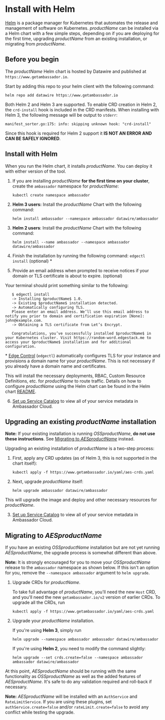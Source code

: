 # Install with Helm

[Helm](https://helm.sh) is a package manager for Kubernetes that automates the release and management of software on Kubernetes. $productName$ can be installed via a Helm chart with a few simple steps, depending on if you are deploying for the first time, upgrading $productName$ from an existing installation, or migrating from $productName$.

## Before you begin

The $productName$ Helm chart is hosted by Datawire and published at `https://www.getambassador.io`.

Start by adding this repo to your helm client with the following command:

```
helm repo add datawire https://www.getambassador.io
```

Both Helm 2 and Helm 3 are supported. To enable CRD creation in Helm 2, the `crd-install` hook is included in the CRD manifests. When installing with Helm 3, the following message will be output to `stderr`:
```
manifest_sorter.go:175: info: skipping unknown hook: "crd-install"
```
Since this hook is required for Helm 2 support it **IS NOT AN ERROR AND CAN BE SAFELY IGNORED**.

## Install with Helm

When you run the Helm chart, it installs $productName$. You can
deploy it with either version of the tool.

1. If you are installing $productName$ **for the first time on your cluster**, create the `ambassador` namespace for $productName$:

   ```
   kubectl create namespace ambassador
   ```

2. **Helm 3 users:** Install the $productName$ Chart with the following command:

   ```
   helm install ambassador --namespace ambassador datawire/ambassador
   ```

3. **Helm 2 users**: Install the $productName$ Chart with the following command:

   ```
   helm install --name ambassador --namespace ambassador datawire/ambassador
   ```

4. Finish the installation by running the following command: `edgectl install` (optional) \*
5. Provide an email address when prompted to receive notices if your domain or TLS certificate is about to expire. (optional)

  Your terminal should print something similar to the following:
  ```
     $ edgectl install
     -> Installing $productName$ 1.0.
     -> Existing $productName$ installation detected.
     -> Automatically configuring TLS.
     Please enter an email address. We’ll use this email address to notify you prior to domain and certification expiration [None]: john@example.com.
     -> Obtaining a TLS certificate from Let’s Encrypt.

     Congratulations, you’ve successfully installed $productName$ in your Kubernetes cluster. Visit https://random-word.edgestack.me to access your $productName$ installation and for additional configuration.
  ```

  \* [Edge Control](/docs/edge-stack/latest/topics/using/edgectl/edge-control/) (`edgectl`) automatically configures TLS for your instance and provisions a domain name for your $productName$.  This is not necessary if you already have a domain name and certificates.

  This will install the necessary deployments, RBAC, Custom Resource Definitions, etc. for $productName$ to route traffic. Details on how to configure $productName$ using the Helm chart can be found in the Helm chart [README](https://github.com/datawire/ambassador/tree/$branch$/charts/ambassador).

6. [Set up Service Catalog](../../../tutorials/getting-started/#2-routing-traffic-from-the-edge) to view all of your service metadata in Ambassador Cloud.

## Upgrading an existing $productName$ installation

**Note:** If your existing installation is running $OSSproductName$, **do not use these instructions**. See [Migrating to $AESproductName$](#migrating-to-the-ambassador-edge-stack) instead.

Upgrading an existing installation of $productName$ is a two-step process:

1. First, apply any CRD updates (as of Helm 3, this is not supported in the chart itself):

   ```
   kubectl apply -f https://www.getambassador.io/yaml/aes-crds.yaml
   ```

2. Next, upgrade $productName$ itself:

   ```
   helm upgrade ambassador datawire/ambassador
   ```

  This will upgrade the image and deploy and other necessary resources for $productName$.

3. [Set up Service Catalog](../../../tutorials/getting-started/#3-connect-your-cluster-to-ambassador-cloud) to view all of your service metadata in Ambassador Cloud.

## Migrating to $AESproductName$

If you have an existing $OSSproductName$ installation but are not yet running $AESproductName$, the upgrade process is somewhat different than above.

**Note:** It is strongly encouraged for you to move your $OSSproductName$ release to the `ambassador` namespace as shown below. If this isn't an option for you, remove the `--namespace ambassador` argument to `helm upgrade`.

1. Upgrade CRDs for $productName$.

   To take full advantage of $productName$, you'll need the new `Host` CRD, and you'll need the new `getambassador.io/v2` version of earlier CRDs. To upgrade all the CRDs, run

   ```
   kubectl apply -f https://www.getambassador.io/yaml/aes-crds.yaml
   ```

2. Upgrade your $productName$ installation.

   If you're using **Helm 3**, simply run

   ```
   helm upgrade --namespace ambassador ambassador datawire/ambassador
   ```

   If you're using **Helm 2**, you need to modify the command slightly:

   ```
   helm upgrade --set crds.create=false --namespace ambassador ambassador datawire/ambassador
   ```

At this point, $AESproductName$ should be running with the same functionality as $OSSproductName$ as well as the added features of $AESproductName$. It's safe to do any validation required and roll-back if necessary.

**Note:** $AESproductName$ will be installed with an `AuthService` and `RateLimitService`. If you are using these plugins, set `authService.create=false` and/or `rateLimit.create=false` to avoid any conflict while testing the upgrade.
